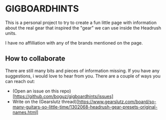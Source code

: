 # GIGBOARDHINTS

This is a personal project to try to create a fun little page with information about the real gear that inspired the "gear" we can use inside the Headrush units.

I have no affilliation with any of the brands mentioned on the page.

## How to collaborate
There are still many bits and pieces of information missing. If you have any suggestions, i would love to hear from you. There are a couple of ways you can reach out:
- (Open an issue on this repo)[https://github.com/boguz/gigboardhints/issues]
- Write on the (Gearslutz thread)[https://www.gearslutz.com/board/so-many-guitars-so-little-time/1302068-headrush-gear-presets-original-names.html]
